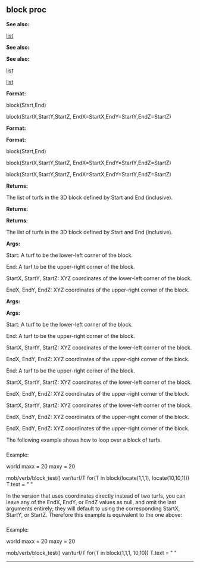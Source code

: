 

 block proc
------------




**See also:** 


[list](#/list) 



**See also:** 

**See also:**

[list](#/list) 

[list](#/list)


**Format:** 


 block(Start,End)
 
 block(StartX,StartY,StartZ, EndX=StartX,EndY=StartY,EndZ=StartZ)
 



**Format:** 

**Format:**

 block(Start,End)
 
 block(StartX,StartY,StartZ, EndX=StartX,EndY=StartY,EndZ=StartZ)
 


 block(StartX,StartY,StartZ, EndX=StartX,EndY=StartY,EndZ=StartZ)



**Returns:** 


 The list of turfs in the 3D block defined by Start and End (inclusive).
 


**Returns:** 

**Returns:**

 The list of turfs in the 3D block defined by Start and End (inclusive).



**Args:** 


 Start: A turf to be the lower-left corner of the block.
 
 End: A turf to be the upper-right corner of the block.
 
 StartX, StartY, StartZ: XYZ coordinates of the lower-left corner of the block.
 
 EndX, EndY, EndZ: XYZ coordinates of the upper-right corner of the block.
 





**Args:** 

**Args:**

 Start: A turf to be the lower-left corner of the block.
 
 End: A turf to be the upper-right corner of the block.
 
 StartX, StartY, StartZ: XYZ coordinates of the lower-left corner of the block.
 
 EndX, EndY, EndZ: XYZ coordinates of the upper-right corner of the block.
 




 End: A turf to be the upper-right corner of the block.
 
 StartX, StartY, StartZ: XYZ coordinates of the lower-left corner of the block.
 
 EndX, EndY, EndZ: XYZ coordinates of the upper-right corner of the block.
 



 StartX, StartY, StartZ: XYZ coordinates of the lower-left corner of the block.
 
 EndX, EndY, EndZ: XYZ coordinates of the upper-right corner of the block.
 


 EndX, EndY, EndZ: XYZ coordinates of the upper-right corner of the block.


 The following example shows how to loop over a block of turfs.



### 
 Example:



 world
 maxx = 20
 maxy = 20

mob/verb/block\_test()
 var/turf/T
 for(T in block(locate(1,1,1), locate(10,10,1)))
 T.text = " "


 In the version that uses coordinates directly instead of two turfs, you can
leave any of the EndX, EndY, or EndZ values as null, and omit the last
arguments entirely; they will default to using the corresponding StartX,
StartY, or StartZ. Therefore this example is equivalent to the one above:



### 
 Example:



 world
 maxx = 20
 maxy = 20

mob/verb/block\_test()
 var/turf/T
 for(T in block(1,1,1, 10,10))
 T.text = " "



---


